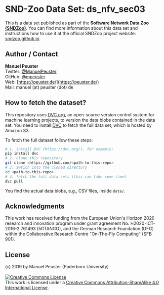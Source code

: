 # SND-Zoo Data Set: ds_nfv_sec03

This is a data set published as part of the [**Software Network Data Zoo (SNDZoo)**](https://sndzoo.github.io). You can find more information about this data set and instructions how to use it at the official SNDZoo project website: [sndzoo.github.io](https://sndzoo.github.io).

## Author / Contact

**Manuel Peuster**<br>
Twitter: [@ManuelPeuster](https://twitter.com/ManuelPeuster)<br>
GitHub: [@mpeuster](https://github.com/mpeuster)<br>
Web: [https://peuster.de/](https://peuster.de/)<br>
Mail: manuel (at) peuster (dot) de<br>

## How to fetch the dataset?

This repository uses [DVC.org](https://dvc.org/), an open-source version control system for machine learning projects, to version the data blobs contained in the data set. You need to install [DVC](https://dvc.org/) to fetch the full data set, which is hosted by Amazon S3.

To fetch the full dataset follow these steps:

```sh
# 1. install DVC (https://dvc.org/), for example:
pip install dvc
# 2. clone this repository
git clone <https://github.com/<path-to-this-repo>
# 3. swtich into the cloned directory
cd <path-to-this-repo>
# 4. fetch the full data sets (this can take some time)
dvc pull
```

You find the actual data blobs, e.g., CSV files, inside `data/`.

## Acknowledgments
This work has received funding from the European Union's Horizon 2020 research and innovation program under grant agreement No. H2020-ICT-2016-2 761493 (5GTANGO), and the German Research Foundation (DFG) within the Collaborative Research Centre "On-The-Fly Computing" (SFB 901).

## License
(c) 2019 by Manuel Peuster (Paderborn University)<br /><br />
<a rel="license" href="http://creativecommons.org/licenses/by-sa/4.0/"><img alt="Creative Commons License" style="border-width:0" src="https://i.creativecommons.org/l/by-sa/4.0/88x31.png" /></a><br />This work is licensed under a <a rel="license" href="http://creativecommons.org/licenses/by-sa/4.0/">Creative Commons Attribution-ShareAlike 4.0 International License</a>.
